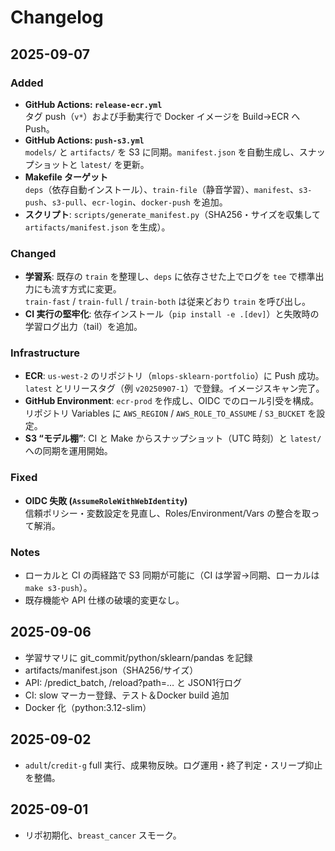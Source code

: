 # Changelog

## 2025-09-07

### Added
- **GitHub Actions: `release-ecr.yml`**  
  タグ push（`v*`）および手動実行で Docker イメージを Build→ECR へ Push。
- **GitHub Actions: `push-s3.yml`**  
  `models/` と `artifacts/` を S3 に同期。`manifest.json` を自動生成し、スナップショットと `latest/` を更新。
- **Makefile ターゲット**  
  `deps`（依存自動インストール）、`train-file`（静音学習）、`manifest`、`s3-push`、`s3-pull`、`ecr-login`、`docker-push` を追加。
- **スクリプト**: `scripts/generate_manifest.py`（SHA256・サイズを収集して `artifacts/manifest.json` を生成）。

### Changed
- **学習系**: 既存の `train` を整理し、`deps` に依存させた上でログを `tee` で標準出力にも流す方式に変更。  
  `train-fast` / `train-full` / `train-both` は従来どおり `train` を呼び出し。
- **CI 実行の堅牢化**: 依存インストール（`pip install -e .[dev]`）と失敗時の学習ログ出力（tail）を追加。

### Infrastructure
- **ECR**: `us-west-2` のリポジトリ（`mlops-sklearn-portfolio`）に Push 成功。`latest` とリリースタグ（例 `v20250907-1`）で登録。イメージスキャン完了。
- **GitHub Environment**: `ecr-prod` を作成し、OIDC でのロール引受を構成。  
  リポジトリ Variables に `AWS_REGION` / `AWS_ROLE_TO_ASSUME` / `S3_BUCKET` を設定。
- **S3 “モデル棚”**: CI と Make からスナップショット（UTC 時刻）と `latest/` への同期を運用開始。

### Fixed
- **OIDC 失敗 (`AssumeRoleWithWebIdentity`)**  
  信頼ポリシー・変数設定を見直し、Roles/Environment/Vars の整合を取って解消。

### Notes
- ローカルと CI の両経路で S3 同期が可能に（CI は学習→同期、ローカルは `make s3-push`）。
- 既存機能や API 仕様の破壊的変更なし。


## 2025-09-06
- 学習サマリに git_commit/python/sklearn/pandas を記録
- artifacts/manifest.json（SHA256/サイズ）
- API: /predict_batch, /reload?path=… と JSON1行ログ
- CI: slow マーカー登録、テスト＆Docker build 追加
- Docker 化（python:3.12-slim）

## 2025-09-02
- `adult`/`credit-g` full 実行、成果物反映。ログ運用・終了判定・スリープ抑止を整備。

## 2025-09-01
- リポ初期化、`breast_cancer` スモーク。
